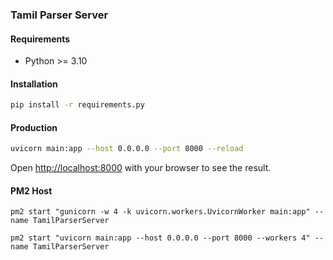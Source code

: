 ### Tamil Parser Server

#### Requirements

- Python >= 3.10

#### Installation

```bash
pip install -r requirements.py
```

#### Production

```bash
uvicorn main:app --host 0.0.0.0 --port 8000 --reload 
```

Open [http://localhost:8000](http://localhost:8000) with your browser to see the result.

#### PM2 Host

```shell
pm2 start "gunicorn -w 4 -k uvicorn.workers.UvicornWorker main:app" --name TamilParserServer
```

```shell
pm2 start "uvicorn main:app --host 0.0.0.0 --port 8000 --workers 4" --name TamilParserServer
```